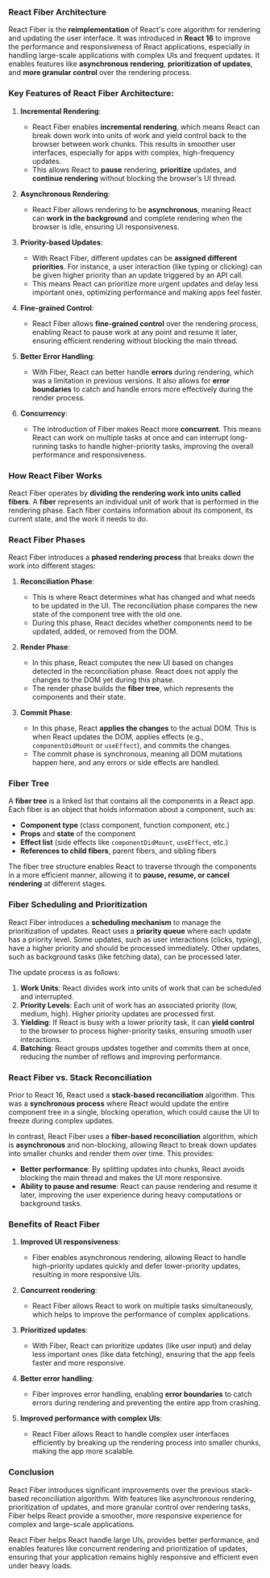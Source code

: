 ### **React Fiber Architecture**

React Fiber is the **reimplementation** of React's core algorithm for rendering and updating the user interface. It was introduced in **React 16** to improve the performance and responsiveness of React applications, especially in handling large-scale applications with complex UIs and frequent updates. It enables features like **asynchronous rendering**, **prioritization of updates**, and **more granular control** over the rendering process.

### **Key Features of React Fiber Architecture:**

1. **Incremental Rendering**: 
   - React Fiber enables **incremental rendering**, which means React can break down work into units of work and yield control back to the browser between work chunks. This results in smoother user interfaces, especially for apps with complex, high-frequency updates.
   - This allows React to **pause** rendering, **prioritize** updates, and **continue rendering** without blocking the browser’s UI thread.

2. **Asynchronous Rendering**: 
   - React Fiber allows rendering to be **asynchronous**, meaning React can **work in the background** and complete rendering when the browser is idle, ensuring UI responsiveness.

3. **Priority-based Updates**:
   - With React Fiber, different updates can be **assigned different priorities**. For instance, a user interaction (like typing or clicking) can be given higher priority than an update triggered by an API call.
   - This means React can prioritize more urgent updates and delay less important ones, optimizing performance and making apps feel faster.

4. **Fine-grained Control**: 
   - React Fiber allows **fine-grained control** over the rendering process, enabling React to pause work at any point and resume it later, ensuring efficient rendering without blocking the main thread.

5. **Better Error Handling**:
   - With Fiber, React can better handle **errors** during rendering, which was a limitation in previous versions. It also allows for **error boundaries** to catch and handle errors more effectively during the render process.

6. **Concurrency**:
   - The introduction of Fiber makes React more **concurrent**. This means React can work on multiple tasks at once and can interrupt long-running tasks to handle higher-priority tasks, improving the overall performance and responsiveness.

### **How React Fiber Works**

React Fiber operates by **dividing the rendering work into units called fibers**. A **fiber** represents an individual unit of work that is performed in the rendering phase. Each fiber contains information about its component, its current state, and the work it needs to do.

### **React Fiber Phases**

React Fiber introduces a **phased rendering process** that breaks down the work into different stages:

1. **Reconciliation Phase**:
   - This is where React determines what has changed and what needs to be updated in the UI. The reconciliation phase compares the new state of the component tree with the old one.
   - During this phase, React decides whether components need to be updated, added, or removed from the DOM.

2. **Render Phase**:
   - In this phase, React computes the new UI based on changes detected in the reconciliation phase. React does not apply the changes to the DOM yet during this phase.
   - The render phase builds the **fiber tree**, which represents the components and their state.

3. **Commit Phase**:
   - In this phase, React **applies the changes** to the actual DOM. This is when React updates the DOM, applies effects (e.g., `componentDidMount` or `useEffect`), and commits the changes.
   - The commit phase is synchronous, meaning all DOM mutations happen here, and any errors or side effects are handled.

### **Fiber Tree**

A **fiber tree** is a linked list that contains all the components in a React app. Each fiber is an object that holds information about a component, such as:

- **Component type** (class component, function component, etc.)
- **Props** and **state** of the component
- **Effect list** (side effects like `componentDidMount`, `useEffect`, etc.)
- **References to child fibers**, parent fibers, and sibling fibers

The fiber tree structure enables React to traverse through the components in a more efficient manner, allowing it to **pause, resume, or cancel rendering** at different stages.

### **Fiber Scheduling and Prioritization**

React Fiber introduces a **scheduling mechanism** to manage the prioritization of updates. React uses a **priority queue** where each update has a priority level. Some updates, such as user interactions (clicks, typing), have a higher priority and should be processed immediately. Other updates, such as background tasks (like fetching data), can be processed later.

The update process is as follows:

1. **Work Units**: React divides work into units of work that can be scheduled and interrupted.
2. **Priority Levels**: Each unit of work has an associated priority (low, medium, high). Higher priority updates are processed first.
3. **Yielding**: If React is busy with a lower priority task, it can **yield control** to the browser to process higher-priority tasks, ensuring smooth user interactions.
4. **Batching**: React groups updates together and commits them at once, reducing the number of reflows and improving performance.

### **React Fiber vs. Stack Reconciliation**

Prior to React 16, React used a **stack-based reconciliation** algorithm. This was a **synchronous process** where React would update the entire component tree in a single, blocking operation, which could cause the UI to freeze during complex updates.

In contrast, React Fiber uses a **fiber-based reconciliation** algorithm, which is **asynchronous** and non-blocking, allowing React to break down updates into smaller chunks and render them over time. This provides:

- **Better performance**: By splitting updates into chunks, React avoids blocking the main thread and makes the UI more responsive.
- **Ability to pause and resume**: React can pause rendering and resume it later, improving the user experience during heavy computations or background tasks.

### **Benefits of React Fiber**

1. **Improved UI responsiveness**:
   - Fiber enables asynchronous rendering, allowing React to handle high-priority updates quickly and defer lower-priority updates, resulting in more responsive UIs.

2. **Concurrent rendering**:
   - React Fiber allows React to work on multiple tasks simultaneously, which helps to improve the performance of complex applications.

3. **Prioritized updates**:
   - With Fiber, React can prioritize updates (like user input) and delay less important ones (like data fetching), ensuring that the app feels faster and more responsive.

4. **Better error handling**:
   - Fiber improves error handling, enabling **error boundaries** to catch errors during rendering and preventing the entire app from crashing.

5. **Improved performance with complex UIs**:
   - React Fiber allows React to handle complex user interfaces efficiently by breaking up the rendering process into smaller chunks, making the app more scalable.

### **Conclusion**

React Fiber introduces significant improvements over the previous stack-based reconciliation algorithm. With features like asynchronous rendering, prioritization of updates, and more granular control over rendering tasks, Fiber helps React provide a smoother, more responsive experience for complex and large-scale applications.

React Fiber helps React handle large UIs, provides better performance, and enables features like concurrent rendering and prioritization of updates, ensuring that your application remains highly responsive and efficient even under heavy loads.